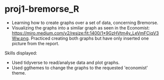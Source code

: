 # proj1-bremorse_R

- Learning how to create graphs over a set of data, concerning Bremorse.
- Visualizing the graphs into a similar graph as seen in the Economist: https://miro.medium.com/v2/resize:fit:1400/1*9GzHVtm4y_LeVmFCjqV3Ww.png. Practiced creating both graphs but have only inserted one picture from the report.

Skills displayed: 
- Used tidyverse to read/analyse data and plot graphs.
- Used ggthemes to change the graphs to the requested 'economist' theme.
